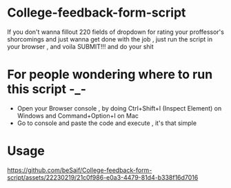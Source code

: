 # College-feedback-form-script
If you don't wanna fillout 220 fields of dropdown for rating your proffessor's shorcomings and just wanna get done with the job , just run the script in your browser , and voila SUBMIT!!! and do your shit

# For people wondering where to run this script -_-
- Open your Browser console , by doing Ctrl+Shift+I (Inspect Element) on Windows and Command+Option+I on Mac
- Go to console and paste the code and execute , it's that simple

# Usage
https://github.com/beSaif/College-feedback-form-script/assets/22230219/21c0f986-e0a3-4479-81d4-b338f16d7016
